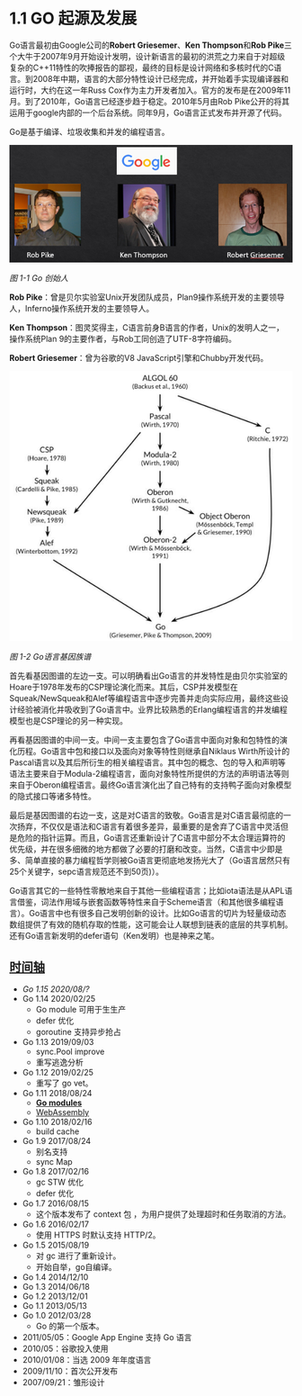 # 1.1 GO 起源及发展

Go语言最初由Google公司的**Robert Griesemer**、**Ken Thompson**和**Rob Pike**三个大牛于2007年9月开始设计发明，设计新语言的最初的洪荒之力来自于对超级复杂的C++11特性的吹捧报告的鄙视，最终的目标是设计网络和多核时代的C语言。到2008年中期，语言的大部分特性设计已经完成，并开始着手实现编译器和运行时，大约在这一年Russ Cox作为主力开发者加入。官方的发布是在2009年11月。到了2010年，Go语言已经逐步趋于稳定。2010年5月由Rob Pike公开的将其运用于google内部的一个后台系统。同年9月，Go语言正式发布并开源了代码。

Go是基于编译、垃圾收集和并发的编程语言。

![](../images/ch1-01-go-3-bigman.png)

*图 1-1 Go 创始人*

**Rob Pike**：曾是贝尔实验室Unix开发团队成员，Plan9操作系统开发的主要领导人，Inferno操作系统开发的主要领导人。

**Ken Thompson**：图灵奖得主，C语言前身B语言的作者，Unix的发明人之一， 操作系统Plan 9的主要作者，与Rob工同创造了UTF-8字符编码。

**Robert Griesemer**：曾为谷歌的V8 JavaScript引擎和Chubby开发代码。

![](../images/ch1-01-go-family-tree.png)

*图 1-2 Go语言基因族谱*

首先看基因图谱的左边一支。可以明确看出Go语言的并发特性是由贝尔实验室的Hoare于1978年发布的CSP理论演化而来。其后，CSP并发模型在Squeak/NewSqueak和Alef等编程语言中逐步完善并走向实际应用，最终这些设计经验被消化并吸收到了Go语言中。业界比较熟悉的Erlang编程语言的并发编程模型也是CSP理论的另一种实现。

再看基因图谱的中间一支。中间一支主要包含了Go语言中面向对象和包特性的演化历程。Go语言中包和接口以及面向对象等特性则继承自Niklaus Wirth所设计的Pascal语言以及其后所衍生的相关编程语言。其中包的概念、包的导入和声明等语法主要来自于Modula-2编程语言，面向对象特性所提供的方法的声明语法等则来自于Oberon编程语言。最终Go语言演化出了自己特有的支持鸭子面向对象模型的隐式接口等诸多特性。

最后是基因图谱的右边一支，这是对C语言的致敬。Go语言是对C语言最彻底的一次扬弃，不仅仅是语法和C语言有着很多差异，最重要的是舍弃了C语言中灵活但是危险的指针运算。而且，Go语言还重新设计了C语言中部分不太合理运算符的优先级，并在很多细微的地方都做了必要的打磨和改变。当然，C语言中少即是多、简单直接的暴力编程哲学则被Go语言更彻底地发扬光大了（Go语言居然只有25个关键字，sepc语言规范还不到50页)）。

Go语言其它的一些特性零散地来自于其他一些编程语言；比如iota语法是从APL语言借鉴，词法作用域与嵌套函数等特性来自于Scheme语言（和其他很多编程语言）。Go语言中也有很多自己发明创新的设计。比如Go语言的切片为轻量级动态数组提供了有效的随机存取的性能，这可能会让人联想到链表的底层的共享机制。还有Go语言新发明的defer语句（Ken发明）也是神来之笔。

## [时间轴](https://golang.google.cn/doc/devel/release.html)

- _Go 1.15 2020/08/?_
- Go 1.14 2020/02/25
    - Go module 可用于生生产
    - defer 优化
    - goroutine 支持异步抢占
- Go 1.13 2019/09/03
    - sync.Pool improve
    - 重写逃逸分析
- Go 1.12 2019/02/25
    - 重写了 go vet。
- Go 1.11 2018/08/24
    - **[Go modules](https://blog.golang.org/using-go-modules)**
    - [WebAssembly](https://webassembly.org)
- Go 1.10 2018/02/16
    - build cache
- Go 1.9 2017/08/24
    - 别名支持
    - sync Map
- Go 1.8 2017/02/16
    - gc STW 优化
    - defer 优化
- Go 1.7 2016/08/15
    - 这个版本发布了 context 包 ，为用户提供了处理超时和任务取消的方法。
- Go 1.6 2016/02/17
    - 使用 HTTPS 时默认支持 HTTP/2。
- Go 1.5 2015/08/19
    - 对 gc 进行了重新设计。
    - 开始自举，go自编译。
- Go 1.4 2014/12/10
- Go 1.3 2014/06/18
- Go 1.2 2013/12/01
- Go 1.1 2013/05/13
- Go 1.0 2012/03/28
    - Go 的第一个版本。
- 2011/05/05：Google App Engine 支持 Go 语言
- 2010/05：谷歌投入使用
- 2010/01/08：当选 2009 年年度语言
- 2009/11/10：首次公开发布
- 2007/09/21：雏形设计
